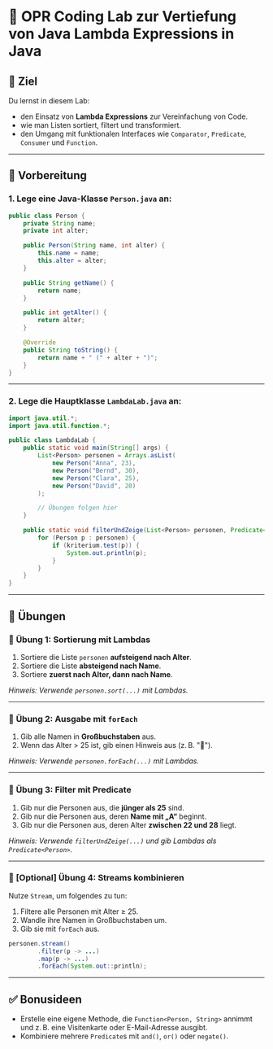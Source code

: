# 🧪 OPR Coding Lab zur Vertiefung von Java Lambda Expressions in Java

## 🎯 Ziel
Du lernst in diesem Lab:
- den Einsatz von **Lambda Expressions** zur Vereinfachung von Code.
- wie man Listen sortiert, filtert und transformiert.
- den Umgang mit funktionalen Interfaces wie `Comparator`, `Predicate`, `Consumer` und `Function`.

---

## 🧰 Vorbereitung

### 1. Lege eine Java-Klasse `Person.java` an:

```java
public class Person {
    private String name;
    private int alter;

    public Person(String name, int alter) {
        this.name = name;
        this.alter = alter;
    }

    public String getName() {
        return name;
    }

    public int getAlter() {
        return alter;
    }

    @Override
    public String toString() {
        return name + " (" + alter + ")";
    }
}
```

---

### 2. Lege die Hauptklasse `LambdaLab.java` an:

```java
import java.util.*;
import java.util.function.*;

public class LambdaLab {
    public static void main(String[] args) {
        List<Person> personen = Arrays.asList(
            new Person("Anna", 23),
            new Person("Bernd", 30),
            new Person("Clara", 25),
            new Person("David", 20)
        );

        // Übungen folgen hier
    }

    public static void filterUndZeige(List<Person> personen, Predicate<Person> kriterium) {
        for (Person p : personen) {
            if (kriterium.test(p)) {
                System.out.println(p);
            }
        }
    }
}
```

---

## 🔄 Übungen

### 🧩 **Übung 1: Sortierung mit Lambdas**

1. Sortiere die Liste `personen` **aufsteigend nach Alter**.
2. Sortiere die Liste **absteigend nach Name**.
3. Sortiere **zuerst nach Alter, dann nach Name**.

*Hinweis: Verwende `personen.sort(...)` mit Lambdas.*

---

### 🧩 **Übung 2: Ausgabe mit `forEach`**

1. Gib alle Namen in **Großbuchstaben** aus.
2. Wenn das Alter > 25 ist, gib einen Hinweis aus (z. B. "👴").

*Hinweis: Verwende `personen.forEach(...)` mit Lambdas.*

---

### 🧩 **Übung 3: Filter mit Predicate**

1. Gib nur die Personen aus, die **jünger als 25** sind.
2. Gib nur die Personen aus, deren **Name mit „A“** beginnt.
3. Gib nur die Personen aus, deren Alter **zwischen 22 und 28** liegt.

*Hinweis: Verwende `filterUndZeige(...)` und gib Lambdas als `Predicate<Person>`.*

---

### 🧩 **[Optional] Übung 4: Streams kombinieren**

Nutze `Stream`, um folgendes zu tun:

1. Filtere alle Personen mit Alter ≥ 25.
2. Wandle ihre Namen in Großbuchstaben um.
3. Gib sie mit `forEach` aus.

```java
personen.stream()
        .filter(p -> ...)
        .map(p -> ...)
        .forEach(System.out::println);
```

---

## ✅ Bonusideen

- Erstelle eine eigene Methode, die `Function<Person, String>` annimmt und z. B. eine Visitenkarte oder E-Mail-Adresse ausgibt.
- Kombiniere mehrere `Predicate`s mit `and()`, `or()` oder `negate()`.
